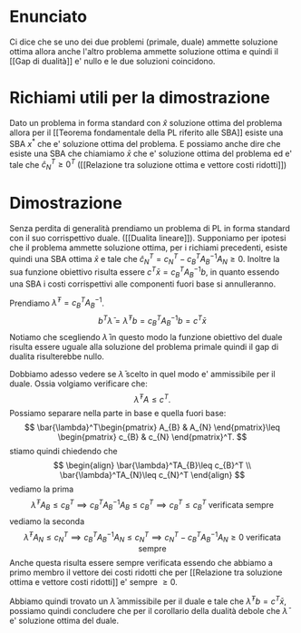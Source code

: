 # Enunciato
Ci dice che se uno dei due problemi (primale, duale) ammette soluzione ottima allora anche l'altro problema ammette soluzione ottima e quindi il [[Gap di dualità]] e' nullo e le due soluzioni coincidono.
# Richiami utili per la dimostrazione
Dato un problema in forma standard con $\hat{x}$ soluzione ottima del problema allora per il [[Teorema fondamentale della PL riferito alle SBA]] esiste una SBA $x^*$ che e' soluzione ottima del problema.
E possiamo anche dire che esiste una SBA che chiamiamo $\bar{x}$ che e' soluzione ottima del problema ed e' tale che $\hat{c}_{N}^T\geq 0^T$ ([[Relazione tra soluzione ottima e vettore costi ridotti]])
# Dimostrazione
Senza perdita di generalità prendiamo un problema di PL in forma standard con il suo corrispettivo duale. ([[Dualita lineare]]).
Supponiamo per ipotesi che il problema ammette soluzione ottima, per i richiami precedenti, esiste quindi una SBA ottima $\bar{x}$ e tale che $\hat{c}_{N}^T=c_{N}^T-c_{B}^TA_{B}^{-1}A_{N}\geq 0$.
Inoltre la sua funzione obiettivo risulta essere $c^T\bar{x}=c_{B}^TA_{B}^{-1}b$, in quanto essendo una SBA i costi corrispettivi alle componenti fuori base si annulleranno.

Prendiamo $\bar{\lambda}^T=c_{B}^TA_{B}^{-1}$.
$$
b^T\bar{\lambda}=\bar{\lambda}^Tb=c_{B}^TA_{B}^{-1}b = c^T\bar{x}
$$
Notiamo che scegliendo $\bar{\lambda}$ in questo modo la funzione obiettivo del duale risulta essere uguale alla soluzione del problema primale quindi il gap di dualita risulterebbe nullo.

Dobbiamo adesso vedere se $\bar{\lambda}$ scelto in quel modo e' ammissibile per il duale.
Ossia volgiamo verificare che:
$$
\bar{\lambda}^TA\leq c^T.
$$
Possiamo separare nella parte in base e quella fuori base:
$$
\bar{\lambda}^T\begin{pmatrix}
A_{B} & A_{N}
\end{pmatrix}\leq \begin{pmatrix}
c_{B} & c_{N}
\end{pmatrix}^T.
$$
stiamo quindi chiedendo che 
$$
\begin{align}
\bar{\lambda}^TA_{B}\leq c_{B}^T \\
\bar{\lambda}^TA_{N}\leq c_{N}^T
\end{align}
$$
vediamo la prima
$$
\bar{\lambda}^TA_{B}\leq c_{B}^T 
\implies c_{B}^TA_{B}^{-1}A_{B}\leq c_{B}^T
\implies c_{B}^T\leq c_{B}^T \text{ verificata sempre}
$$
vediamo la seconda
$$
\bar{\lambda}^TA_{N}\leq c_{N}^T
\implies c_{B}^TA_{B}^{-1}A_{N}\leq c_{N}^T \implies c_{N}^T- c_{B}^TA_{B}^{-1}A_{N}\geq 0\text{ verificata sempre}
$$
Anche questa risulta essere sempre verificata essendo che abbiamo a primo membro il vettore dei costi ridotti che per [[Relazione tra soluzione ottima e vettore costi ridotti]] e' sempre $\geq 0$.

Abbiamo quindi trovato un $\bar{\lambda}$ ammissibile per il duale e tale che $\bar{\lambda}^Tb = c^T\bar{x}$, possiamo quindi concludere che per il corollario della dualità debole che $\bar{\lambda}$ e' soluzione ottima del duale.